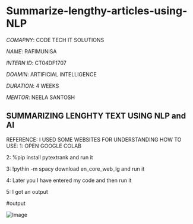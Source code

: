 # Summarize-lengthy-articles-using-NLP

*COMAPNY*: CODE TECH IT SOLUTIONS

*NAME*: RAFIMUNISA

*INTERN ID*: CT04DF1707

*DOAMIN*: ARTIFICIAL INTELLIGENCE

*DURATION*: 4 WEEKS

*MENTOR*: NEELA SANTOSH

## SUMMARIZING LENGHTY TEXT USING NLP and AI 
REFERENCE: I USED SOME WEBSITES FOR UNDERSTANDING 
HOW TO USE: 1: OPEN GOOGLE COLAB 

2: %pip install pytextrank   and run it

3: !pythin -m spacy download en_core_web_lg   and run it

4: Later you I have entered my code and then run it 

5: I got an output 

#output

![Image](https://github.com/user-attachments/assets/ccee078e-3f1e-46d1-937b-96fd33f17b69)


